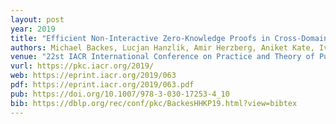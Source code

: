 ```yaml
---
layout: post
year: 2019
title: "Efficient Non-Interactive Zero-Knowledge Proofs in Cross-Domains Without Trusted Setup"
authors: Michael Backes, Lucjan Hanzlik, Amir Herzberg, Aniket Kate, Ivan Pryvalov
venue: "22st IACR International Conference on Practice and Theory of Public-Key Cryptography - PKC 2019"
vurl: https://pkc.iacr.org/2019/
web: https://eprint.iacr.org/2019/063
pdf: https://eprint.iacr.org/2019/063.pdf
pub: https://doi.org/10.1007/978-3-030-17253-4_10
bib: https://dblp.org/rec/conf/pkc/BackesHHKP19.html?view=bibtex
---
```


